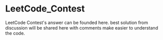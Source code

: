 # LeetCode_Contest
LeetCode Contest's answer can be founded here. best solution from discussion will be shared here with comments make easier to understand the code.
